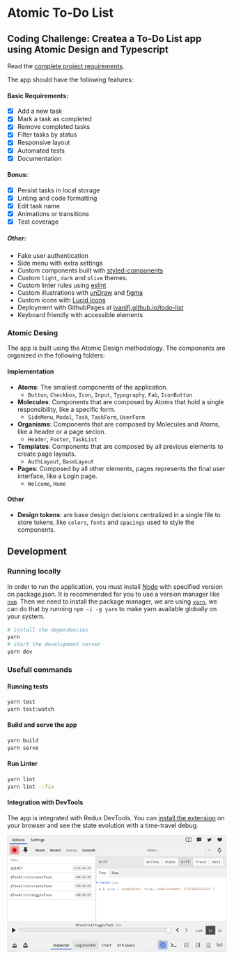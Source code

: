 # Atomic To-Do List
## Coding Challenge: Createa a To-Do List app using **Atomic Design** and **Typescript**

Read the [complete project requirements](requirements.md).

The app should have the following features:
#### Basic Requirements:
- [x] Add a new task
- [x] Mark a task as completed
- [x] Remove completed tasks
- [x] Filter tasks by status 
- [x] Responsive layout
- [x] Automated tests
- [x] Documentation

#### Bonus: 
  - [x] Persist tasks in local storage
  - [x] Linting and code formatting
  - [x] Edit task name
  - [x] Animations or transitions
  - [x] Test coverage

##### Other:
  - Fake user authentication
  - Side menu with extra settings
  - Custom components built with [styled-components](https://styled-components.com/)
  - Custom `light`, `dark` and `olive` themes.
  - Custom linter rules using [eslint](https://eslint.org/)
  - Custom illustrations with [unDraw](https://undraw.co/illustrations) and [figma](https://www.figma.com/)
  - Custom icons with [Lucid Icons](https://lucide.dev/)
  - Deployment with GithubPages at [ivanifj.github.io/todo-list](https://ivanifj.github.io/todo-list/)
  - Keyboard friendly with accessible elements

### Atomic Desing
The app is built using the Atomic Design methodology. The components are organized in the following folders:

#### Implementation
- **Atoms**: The smallest components of the application.
  - `Button`, `Checkbox`, `Icon`, `Input`, `Typography`, `Fab`, `IconButton`
- **Molecules**: Components that are composed by Atoms that hold a single responsibility, like a specific form.
  - `SideMenu`, `Modal`, `Task`, `TaskForm`, `UserForm`
- **Organisms**: Components that are composed by Molecules and Atoms, like a header or a page secion.
  - `Header`, `Footer`, `TaskList`
- **Templates**: Components that are composed by all previous elements to create page layouts.
  - `AuthLayout`, `BaseLayout`
- **Pages**: Composed by all other elements, pages represents the final user interface, like a Login page.
  - `Welcome`, `Home`

#### Other

- **Design tokens**: are base design decisions centralized in a single file to store tokens, like `colors`, `fonts` and `spacings` used to style the components.


## Development
### Running locally
In order to run the application, you must install [Node](https://nodejs.org/en/) with specified version on package.json.
It is recommended for you to use a version manager like [`nvm`](https://github.com/nvm-sh/nvm).
Then we need to install the package manager, we are using [`yarn`](https://yarnpkg.com/), we can do that by running `npm -i -g yarn` to make yarn available globally on your system.

```bash
# install the dependencies
yarn
# start the development server
yarn dev 
```

### Usefull commands

#### Running tests
```bash
yarn test
yarn test:watch
```

#### Build and serve the app
```bash
yarn build
yarn serve
``` 

#### Run Linter
```bash 
yarn lint
yarn lint --fix
``` 

#### Integration with DevTools
The app is integrated with Redux DevTools. You can [install the extension](https://chromewebstore.google.com/detail/redux-devtools/lmhkpmbekcpmknklioeibfkpmmfibljd) on your browser and see the state evolution with a time-travel debug.

<img src="devtools.png" />

